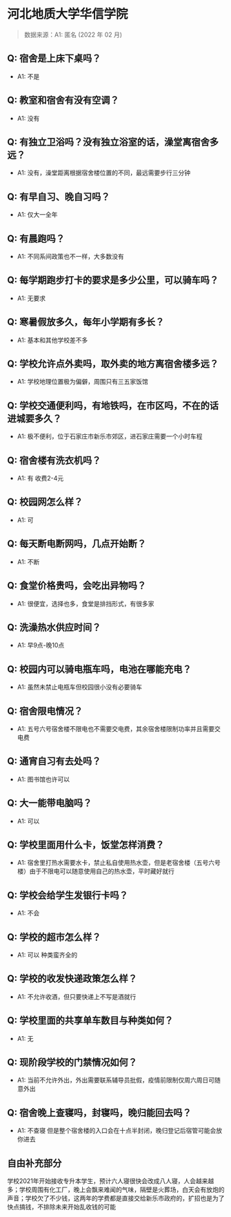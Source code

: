 # 河北地质大学华信学院

> 数据来源：A1: 匿名 (2022 年 02 月)

## Q: 宿舍是上床下桌吗？

- A1: 不是

## Q: 教室和宿舍有没有空调？

- A1: 没有

## Q: 有独立卫浴吗？没有独立浴室的话，澡堂离宿舍多远？

- A1: 没有，澡堂距离根据宿舍楼位置的不同，最远需要步行三分钟

## Q: 有早自习、晚自习吗？

- A1: 仅大一全年

## Q: 有晨跑吗？

- A1: 不同系间政策也不一样，大多数没有

## Q: 每学期跑步打卡的要求是多少公里，可以骑车吗？

- A1: 无要求

## Q: 寒暑假放多久，每年小学期有多长？

- A1: 基本和其他学校差不多

## Q: 学校允许点外卖吗，取外卖的地方离宿舍楼多远？

- A1: 学校地理位置极为偏僻，周围只有三五家饭馆

## Q: 学校交通便利吗，有地铁吗，在市区吗，不在的话进城要多久？

- A1: 极不便利，位于石家庄市新乐市郊区，进石家庄需要一个小时车程

## Q: 宿舍楼有洗衣机吗？

- A1: 有 收费2-4元

## Q: 校园网怎么样？

- A1: 可

## Q: 每天断电断网吗，几点开始断？

- A1: 不断

## Q: 食堂价格贵吗，会吃出异物吗？

- A1: 很便宜，选择也多，食堂是排挡形式，有很多家

## Q: 洗澡热水供应时间？

- A1: 早9点-晚10点

## Q: 校园内可以骑电瓶车吗，电池在哪能充电？

- A1: 虽然未禁止电瓶车但校园很小没有必要骑车

## Q: 宿舍限电情况？

- A1: 五号六号宿舍楼不限电也不需要交电费，其余宿舍楼限制功率并且需要交电费

## Q: 通宵自习有去处吗？

- A1: 图书馆也许可以

## Q: 大一能带电脑吗？

- A1: 可以

## Q: 学校里面用什么卡，饭堂怎样消费？

- A1: 宿舍里打热水需要水卡，禁止私自使用热水壶，但是老宿舍楼（五号六号楼）由于不限电可以随意使用自己的热水壶，平时藏好就行

## Q: 学校会给学生发银行卡吗？

- A1: 不会

## Q: 学校的超市怎么样？

- A1: 可以 种类蛮齐全的

## Q: 学校的收发快递政策怎么样？

- A1: 不允许收酒，但只要快递上不写是酒就行

## Q: 学校里面的共享单车数目与种类如何？

- A1: 无

## Q: 现阶段学校的门禁情况如何？

- A1: 当前不允许外出，外出需要联系辅导员批假，疫情前限制仅周六周日可随意外出

## Q: 宿舍晚上查寝吗，封寝吗，晚归能回去吗？

- A1: 不查寝 但是整个宿舍楼的入口会在十点半封闭，晚归登记后宿管可能会放你进去

## 自由补充部分

学校2021年开始接收专升本学生，预计六人寝很快会改成八人寝，人会越来越多；学校周围有化工厂，晚上会飘来难闻的气味，隔壁是火葬场，白天会有放炮的声音；学校欠了不少钱，这两年的学费都是直接交给新乐市政府的，扩招也是为了快点搞钱，不排除未来开始乱收钱的可能